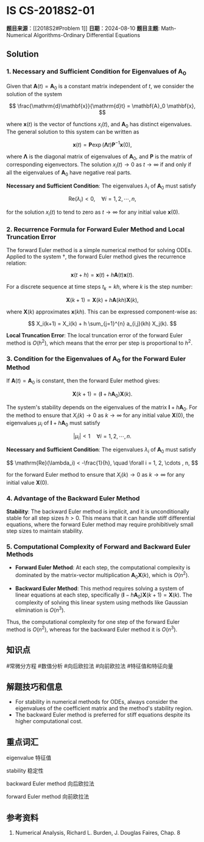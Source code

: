 # IS CS-2018S2-01

**题目来源**：[[2018S2#Problem 1]]
**日期**：2024-08-10
**题目主题**: Math-Numerical Algorithms-Ordinary Differential Equations

## Solution

### 1. Necessary and Sufficient Condition for Eigenvalues of $\mathbf{A}_0$

Given that $\mathbf{A}(t) = \mathbf{A}_0$ is a constant matrix independent of $t$, we consider the solution of the system

$$
\frac{\mathrm{d}\mathbf{x}}{\mathrm{d}t} = \mathbf{A}_0 \mathbf{x},
$$

where $\mathbf{x}(t)$ is the vector of functions $x_i(t)$, and $\mathbf{A}_0$ has distinct eigenvalues. The general solution to this system can be written as

$$
\mathbf{x}(t) = \mathbf{P} \exp(\mathbf{\Lambda} t) \mathbf{P}^{-1} \mathbf{x}(0),
$$

where $\mathbf{\Lambda}$ is the diagonal matrix of eigenvalues of $\mathbf{A}_0$, and $\mathbf{P}$ is the matrix of corresponding eigenvectors. The solution $x_i(t) \rightarrow 0$ as $t \rightarrow \infty$ if and only if all the eigenvalues of $\mathbf{A}_0$ have negative real parts.

**Necessary and Sufficient Condition**: The eigenvalues $\lambda_i$ of $\mathbf{A}_0$ must satisfy

$$
\mathrm{Re}(\lambda_i) < 0, \quad \forall i = 1, 2, \cdots , n,
$$

for the solution $x_i(t)$ to tend to zero as $t \to \infty$ for any initial value $\mathbf{x}(0)$.

### 2. Recurrence Formula for Forward Euler Method and Local Truncation Error

The forward Euler method is a simple numerical method for solving ODEs. Applied to the system $\dagger$, the forward Euler method gives the recurrence relation:

$$
\mathbf{x}(t + h) = \mathbf{x}(t) + h \mathbf{A}(t) \mathbf{x}(t).
$$

For a discrete sequence at time steps $t_k = kh$, where $k$ is the step number:

$$
\mathbf{X}(k+1) = \mathbf{X}(k) + h \mathbf{A}(kh) \mathbf{X}(k),
$$

where $\mathbf{X}(k)$ approximates $\mathbf{x}(kh)$. This can be expressed component-wise as:

$$
X_i(k+1) = X_i(k) + h \sum_{j=1}^{n} a_{i,j}(kh) X_j(k).
$$

**Local Truncation Error**: The local truncation error of the forward Euler method is $O(h^2)$, which means that the error per step is proportional to $h^2$.

### 3. Condition for the Eigenvalues of $\mathbf{A}_0$ for the Forward Euler Method

If $\mathbf{A}(t) = \mathbf{A}_0$ is constant, then the forward Euler method gives:

$$
\mathbf{X}(k+1) = (\mathbf{I} + h \mathbf{A}_0) \mathbf{X}(k).
$$

The system's stability depends on the eigenvalues of the matrix $\mathbf{I} + h \mathbf{A}_0$. For the method to ensure that $X_i(k) \rightarrow 0$ as $k \rightarrow \infty$ for any initial value $\mathbf{X}(0)$, the eigenvalues $\mu_i$ of $\mathbf{I} + h \mathbf{A}_0$ must satisfy

$$
|\mu_i| < 1 \quad \forall i = 1, 2, \cdots , n.
$$

**Necessary and Sufficient Condition**: The eigenvalues $\lambda_i$ of $\mathbf{A}_0$ must satisfy

$$
\mathrm{Re}(\lambda_i) < -\frac{1}{h}, \quad \forall i = 1, 2, \cdots , n,
$$

for the forward Euler method to ensure that $X_i(k) \rightarrow 0$ as $k \rightarrow \infty$ for any initial value $\mathbf{X}(0)$.

### 4. Advantage of the Backward Euler Method

**Stability**: The backward Euler method is implicit, and it is unconditionally stable for all step sizes $h > 0$. This means that it can handle stiff differential equations, where the forward Euler method may require prohibitively small step sizes to maintain stability.

### 5. Computational Complexity of Forward and Backward Euler Methods

- **Forward Euler Method**: At each step, the computational complexity is dominated by the matrix-vector multiplication $\mathbf{A}_0 \mathbf{X}(k)$, which is $O(n^2)$.

- **Backward Euler Method**: This method requires solving a system of linear equations at each step, specifically $(\mathbf{I} - h \mathbf{A}_0) \mathbf{X}(k+1) = \mathbf{X}(k)$. The complexity of solving this linear system using methods like Gaussian elimination is $O(n^3)$.

Thus, the computational complexity for one step of the forward Euler method is $O(n^2)$, whereas for the backward Euler method it is $O(n^3)$.

## 知识点

#常微分方程 #数值分析 #向后欧拉法 #向前欧拉法 #特征值和特征向量

## 解题技巧和信息

- For stability in numerical methods for ODEs, always consider the eigenvalues of the coefficient matrix and the method's stability region.
- The backward Euler method is preferred for stiff equations despite its higher computational cost.

## 重点词汇

eigenvalue 特征值

stability 稳定性

backward Euler method 向后欧拉法

forward Euler method 向前欧拉法

## 参考资料

1. Numerical Analysis, Richard L. Burden, J. Douglas Faires, Chap. 8
